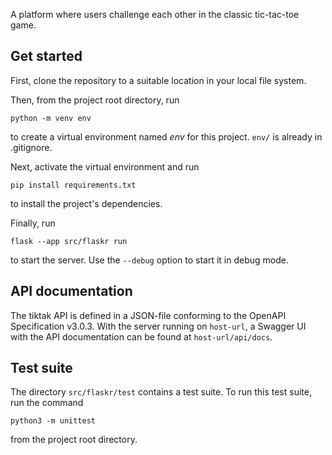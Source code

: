 A platform where users challenge each other in the classic tic-tac-toe game.

## Get started
First, clone the repository to a suitable location in your local file system.

Then, from the project root directory, run
```
python -m venv env
```
to create a virtual environment named *env* for this project. `env/` is already in .gitignore.

Next, activate the virtual environment and run
```
pip install requirements.txt
```
to install the project's dependencies.

Finally, run
```
flask --app src/flaskr run
```
to start the server. Use the `--debug` option to start it in debug mode.

## API documentation
The tiktak API is defined in a JSON-file conforming to the OpenAPI Specification v3.0.3. With the server running on `host-url`, a Swagger UI with the API documentation can be found at `host-url/api/docs`.

## Test suite
The directory `src/flaskr/test` contains a test suite. To run this test suite, run the command
```
python3 -m unittest
```
from the project root directory.
